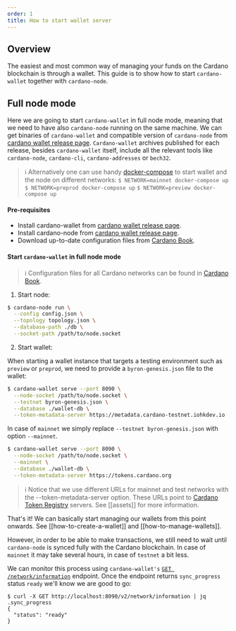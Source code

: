 ```yaml
---
order: 1
title: How to start wallet server
---
```


## Overview
The easiest and most common way of managing your funds on the Cardano blockchain is through a wallet. This guide is to show how to start `cardano-wallet` together with `cardano-node`.

## Full node mode

Here we are going to start `cardano-wallet` in full node mode, meaning that we need to have also `cardano-node` running on the same machine. We can get binaries of `cardano-wallet` and compatible version of `cardano-node` from [cardano wallet release page](https://github.com/input-output-hk/cardano-wallet/releases). `Cardano-wallet` archives published for each release, besides `cardano-wallet` itself, include all the relevant tools like `cardano-node`, `cardano-cli`, `cardano-addresses` or `bech32`.

> :information_source: Alternatively one can use handy [docker-compose](https://github.com/input-output-hk/cardano-wallet#getting-started) to start wallet and the node on different networks:
> `$ NETWORK=mainnet docker-compose up`
> `$ NETWORK=preprod docker-compose up`
> `$ NETWORK=preview docker-compose up`

#### Pre-requisites
- Install cardano-wallet from [cardano wallet release page](https://github.com/input-output-hk/cardano-wallet/releases).
- Install cardano-node from [cardano wallet release page](https://github.com/input-output-hk/cardano-wallet/releases).
- Download up-to-date configuration files from [Cardano Book](https://book.world.dev.cardano.org/environments.html).

#### Start `cardano-wallet` in full node mode
> :information_source: Configuration files for all Cardano networks can be found in [Cardano Book](https://book.world.dev.cardano.org/environments.html).

1. Start node:
```bash
$ cardano-node run \
  --config config.json \
  --topology topology.json \
  --database-path ./db \
  --socket-path /path/to/node.socket
```
2. Start wallet:

When starting a wallet instance that targets a testing environment such as `preview` or `preprod`, we need to provide a `byron-genesis.json` file to the wallet:

```bash
$ cardano-wallet serve --port 8090 \
  --node-socket /path/to/node.socket \
  --testnet byron-genesis.json \
  --database ./wallet-db \
  --token-metadata-server https://metadata.cardano-testnet.iohkdev.io
```
In case of `mainnet` we simply replace `--testnet byron-genesis.json` with option `--mainnet`.

```bash
$ cardano-wallet serve --port 8090 \
  --node-socket /path/to/node.socket \
  --mainnet \
  --database ./wallet-db \
  --token-metadata-server https://tokens.cardano.org
```
> :information_source: Notice that we use different URLs for mainnet and test networks with the --token-metadata-server option. These URLs point to [Cardano Token Registry](https://developers.cardano.org/docs/native-tokens/token-registry/cardano-token-registry) servers. See [[assets]] for more information.

That's it! We can basically start managing our wallets from this point onwards. See [[how-to-create-a-wallet]] and [[how-to-manage-wallets]].

However, in order to be able to make transactions, we still need to wait until `cardano-node` is synced fully with the Cardano blockchain. In case of `mainnet` it may take several hours, in case of `testnet` a bit less.

We can monitor this process using `cardano-wallet's` [`GET /network/information`](https://input-output-hk.github.io/cardano-wallet/api/edge/#operation/getNetworkInformation) endpoint. Once the endpoint returns `sync_progress` status `ready` we'll know we are good to go:

```
$ curl -X GET http://localhost:8090/v2/network/information | jq .sync_progress
{
  "status": "ready"
}
```
